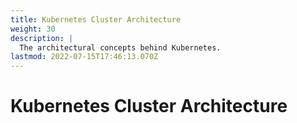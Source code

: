 ```yaml
---
title: Kubernetes Cluster Architecture
weight: 30
description: |
  The architectural concepts behind Kubernetes.
lastmod: 2022-07-15T17:46:13.070Z
---
```

# Kubernetes Cluster Architecture
